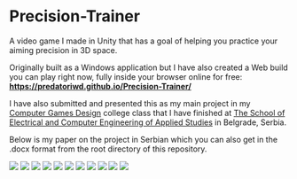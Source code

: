 # Precision-Trainer
A video game I made in Unity that has a goal of helping you practice your aiming precision in 3D space.

Originally built as a Windows application but I have also created a Web build you can play right now, fully inside your browser online for free:
**https://predatoriwd.github.io/Precision-Trainer/**

I have also submitted and presented this as my main project in my [Computer Games Design](https://www.viser.edu.rs/predmet/114/2325?userLanguage=eng) college class that I have finished at [The School of Electrical and Computer Engineering of Applied Studies](https://www.viser.edu.rs/) in Belgrade, Serbia.

Below is my paper on the project in Serbian which you can also get in the .docx format from the root directory of this repository.

![](paper_image_files/1.jpg)
![](paper_image_files/2.jpg)
![](paper_image_files/3.jpg)
![](paper_image_files/4.jpg)
![](paper_image_files/5.jpg)
![](paper_image_files/6.jpg)
![](paper_image_files/7.jpg)
![](paper_image_files/8.jpg)
![](paper_image_files/9.jpg)
![](paper_image_files/10.jpg)
![](paper_image_files/11.jpg)